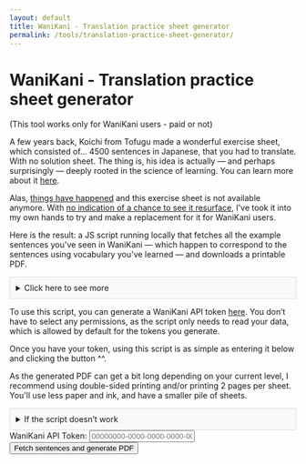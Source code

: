 ```yaml
---
layout: default
title: WaniKani - Translation practice sheet generator
permalink: /tools/translation-practice-sheet-generator/
---
```


# WaniKani - Translation practice sheet generator

(This tool works only for WaniKani users - paid or not)

A few years back, Koichi from Tofugu made a wonderful exercise sheet, which consisted of... 4500 sentences in Japanese, that you had to translate. With no solution sheet. The thing is, his idea is actually — and perhaps surprisingly — deeply rooted in the science of learning. You can learn more about it [here](https://www.youtube.com/watch?v=Q06uDobeA8g&list=PL8dUxOTCkXEp6QfaEsQ3egLL4acS-Mwo0&index=6).

Alas, [things have happened](https://www.tofugu.com/news/closing-tofugu-store/) and this exercise sheet is not available anymore. With [no indication of a chance to see it resurface](https://community.wanikani.com/t/what-happened-to-4500-sentences/58546), I've took it into my own hands to try and make a replacement for it for WaniKani users.

Here is the result: a JS script running locally that fetches all the example sentences you've seen in WaniKani — which happen to correspond to the sentences using vocabulary you've learned — and downloads a printable PDF.

<details style="background-color: #f9f9f9; padding: 10px; border: 1px solid #ddd; margin-top: 10px;">
  <summary>Click here to see more</summary>
  <p>In case you're worried about putting your API token below, you can <a href="https://github.com/maximedrouhin/maximedrouhin.github.io/blob/master/wanikani-translation-practice-sheet-generator.js">take a look at the script</a>, which is not very long. You can also see from the domain name that this website is hosted by GitHub pages, which means that the code corresponds to the page you're using 😉</p>

  <p>Limitations:</p>
  <ul>
    <li>The phrases are ones you've seen before, unlike in the exercise sheet that inspired this.</li>
    <li>As the PDF is generated by placing sentences at specific coordinates, there is no word wrapping. As a consequence, I was forced to remove a few sentences (under 1%) that have more than 40 characters.</li>
  </ul>
  <p>Future improvements: See current ideas and add others <a href="https://github.com/maximedrouhin/maximedrouhin.github.io/issues">here</a>, and clone the repository <a href="https://github.com/maximedrouhin/maximedrouhin.github.io">here</a> to submit a pull request.</p>
</details>

To use this script, you can generate a WaniKani API token [here](https://www.wanikani.com/settings/personal_access_tokens). You don’t have to select any permissions, as the script only needs to read your data, which is allowed by default for the tokens you generate.

Once you have your token, using this script is as simple as entering it below and clicking the button ^^.

As the generated PDF can get a bit long depending on your current level, I recommend using double-sided printing and/or printing 2 pages per sheet. You'll use less paper and ink, and have a smaller pile of sheets.

<details style="background-color: #f9f9f9; padding: 10px; border: 1px solid #ddd; margin-top: 10px;">
  <summary>If the script doesn’t work</summary>
  <p>Just use another browser or device, that should fix it (the script runs on your device so it’s sensitive to those things). Even if that does, don’t hesitate to tell me your OS version and browser version and what went wrong, I’ll have a look into it.</p>
</details>

<form id="wanikani-form">
  <label for="apiToken">WaniKani API Token:</label>
  <input type="text" placeholder="00000000-0000-0000-0000-000000000000" id="apiToken" name="apiToken" required>
  <button type="submit">Fetch sentences and generate PDF</button>
</form>

<p id="status"></p>

<script src="https://cdnjs.cloudflare.com/ajax/libs/jspdf/2.5.1/jspdf.umd.min.js"></script>
<script src="/scripts/wanikani-translation-practice-sheet-generator.js"></script>
